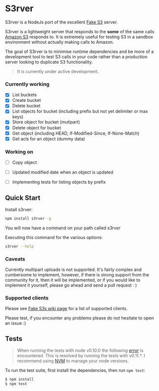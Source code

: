 S3rver
==================

S3rver is a NodeJs port of the excellent [Fake S3](https://github.com/jubos/fake-s3) server.

S3rver is a lightweight server that responds to the **some** of the same calls [Amazon S3](http://docs.aws.amazon.com/AWSJavaScriptSDK/latest/AWS/S3.html) responds to. It is extremely useful for testing S3 in a sandbox environment without actually making calls to Amazon.

The goal of S3rver is to minimise runtime dependencies and be more of a development tool to test S3 calls in your code rather than a production server looking to duplicate S3 functionality.

> It is currently under active development.

### Currently working

- [x] List buckets
- [x] Create bucket
- [x] Delete bucket
- [x] List objects for bucket (including prefix but not yet delimiter or max keys)
- [x] Store object for bucket (mutipart)
- [x] Delete object for bucket
- [x] Get object (including HEAD, If-Modified-Since, If-None-Match)
- [x] Get acls for an object (dummy data)

### Working on

- [ ] Copy object
- [ ] Updated modified date when an object is updated
- [ ]  Implementing tests for listing objects by prefix


## Quick Start

Install s3rver:
  
```bash
npm install s3rver -g
```
You will now have a command on your path called *s3rver*

Executing this command for the various options:

```bash
s3rver --help
```
### Caveats

Currently multipart uploads is not supported. It's fairly complex and cumbersome to implement, however, if there is strong support from the community for it, then it will be implemented, or if you would like to implement it yourself, please go ahead and send a pull request : ) 

### Supported clients

Please see [Fake S3s wiki page](https://github.com/jubos/fake-s3/wiki/Supported-Clients) for a list of supported clients.

Please test, if you encounter any problems please do not hesitate to open an issue :)

## Tests

> When running the tests with node v0.10.0 the following [error](https://github.com/mochajs/mocha/issues/777) is encountered. This is resolved by running the tests with v0.11.*. I recommend using [NVM](https://github.com/creationix/nvm) to manage your node versions.
  
To run the test suite, first install the dependencies, then run `npm test`:

```bash
$ npm install
$ npm test
```
